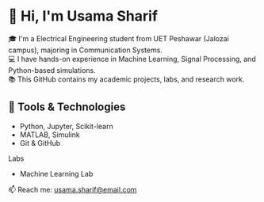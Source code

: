 # 👋 Hi, I'm Usama Sharif

🎓 I'm a  Electrical Engineering student from UET Peshawar (Jalozai campus), majoring in Communication Systems.  
💻 I have hands-on experience in Machine Learning, Signal Processing, and Python-based simulations.  
📚 This GitHub contains my academic projects, labs, and research work.

## 🔧 Tools & Technologies
- Python, Jupyter, Scikit-learn
- MATLAB, Simulink
- Git & GitHub

Labs
- Machine Learning Lab

📫 Reach me: usama.sharif@email.com


